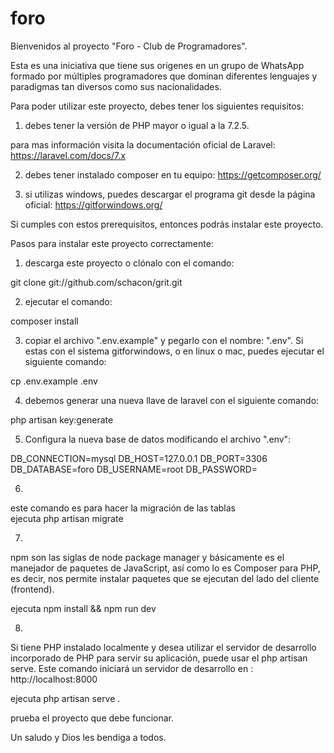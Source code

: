 # foro

Bienvenidos al proyecto "Foro - Club de Programadores". 

Esta es una iniciativa que tiene sus origenes en un grupo de WhatsApp formado por múltiples programadores que dominan diferentes lenguajes y paradigmas tan diversos como sus nacionalidades.

Para poder utilizar este proyecto, debes tener los siguientes requisitos:

1) debes tener la versión de PHP mayor o igual a la 7.2.5. 

para mas información visita la documentación oficial de Laravel: https://laravel.com/docs/7.x


2) debes tener instalado composer en tu equipo: https://getcomposer.org/


3) si utilizas windows, puedes descargar el programa git desde la página oficial: https://gitforwindows.org/

Si cumples con estos prerequisitos, entonces podrás instalar este proyecto.

Pasos para instalar este proyecto correctamente:

1) descarga este proyecto o clónalo con el comando: 

git clone git://github.com/schacon/grit.git

2) ejecutar el comando: 

composer install

3) copiar el archivo ".env.example" y pegarlo con el nombre: ".env". Si estas con el sistema gitforwindows, o en linux o mac, puedes ejecutar el siguiente comando: 

cp .env.example .env

4) debemos generar una nueva llave de laravel con el siguiente comando:

php artisan key:generate

5) Configura la nueva base de datos modificando el archivo ".env":

DB_CONNECTION=mysql
DB_HOST=127.0.0.1
DB_PORT=3306
DB_DATABASE=foro
DB_USERNAME=root
DB_PASSWORD=

6)
este comando es para hacer la migración de las tablas  
 ejecuta php artisan migrate

7) 
npm son las siglas de node package manager y básicamente es el manejador de paquetes de JavaScript, así como lo es Composer para PHP, es decir, nos permite instalar paquetes que se ejecutan del lado del cliente (frontend).

 ejecuta npm install && npm run dev

8)
Si tiene PHP instalado localmente y desea utilizar el servidor de desarrollo incorporado de PHP para servir su aplicación, puede usar el  php artisan serve. Este comando iniciará un servidor de desarrollo en :
http://localhost:8000

 ejecuta php artisan serve .


prueba el proyecto que debe funcionar.

Un saludo y Dios les bendiga a todos. 
